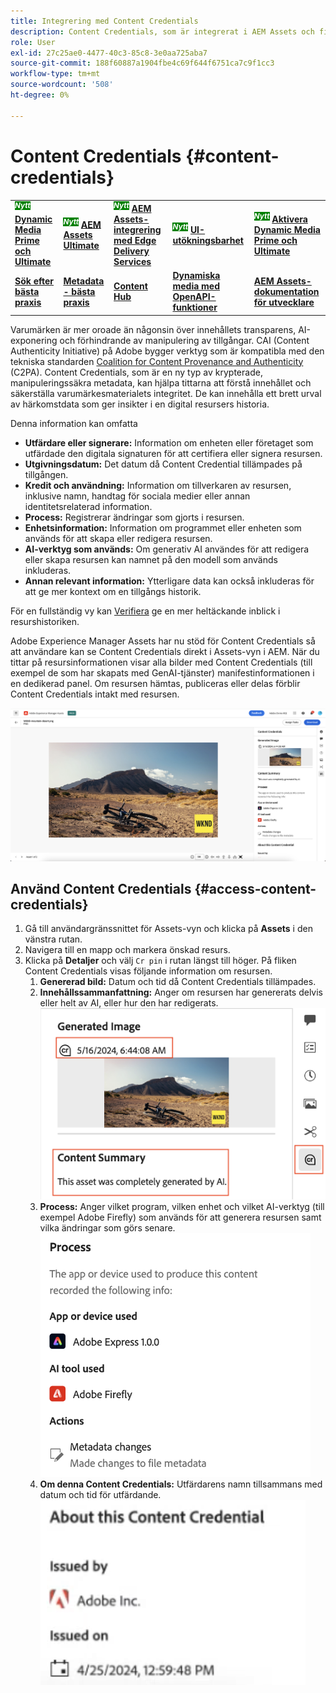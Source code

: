 ```yaml
---
title: Integrering med Content Credentials
description: Content Credentials, som är integrerat i AEM Assets och finns i Assets View, kan erbjuda kontext i en tillgångs historia, inklusive hur den har skapats och vem som har deltagit i skapandet av den. Som en näringsetikett för digitalt innehåll kan Content Credentials bidra till att öka transparensen och bygga förtroende hos målgrupperna.
role: User
exl-id: 27c25ae0-4477-40c3-85c8-3e0aa725aba7
source-git-commit: 188f60887a1904fbe4c69f644f6751ca7c9f1cc3
workflow-type: tm+mt
source-wordcount: '508'
ht-degree: 0%

---
```


# Content Credentials {#content-credentials}

<table>
    <tr>
        <td>
            <sup style= "background-color:#008000; color:#FFFFFF; font-weight:bold"><i>Nytt</i></sup> <a href="/help/assets/dynamic-media/dm-prime-ultimate.md"><b>Dynamic Media Prime och Ultimate</b></a>
        </td>
        <td>
            <sup style= "background-color:#008000; color:#FFFFFF; font-weight:bold"><i>Nytt</i></sup> <a href="/help/assets/assets-ultimate-overview.md"><b>AEM Assets Ultimate</b></a>
        </td>
        <td>
            <sup style= "background-color:#008000; color:#FFFFFF; font-weight:bold"><i>Nytt</i></sup> <a href="/help/assets/integrate-aem-assets-edge-delivery-services.md"><b>AEM Assets-integrering med Edge Delivery Services</b></a>
        </td>
        <td>
            <sup style= "background-color:#008000; color:#FFFFFF; font-weight:bold"><i>Nytt</i></sup> <a href="/help/assets/aem-assets-view-ui-extensibility.md"><b>UI-utökningsbarhet</b></a>
        </td>
          <td>
            <sup style= "background-color:#008000; color:#FFFFFF; font-weight:bold"><i>Nytt</i></sup> <a href="/help/assets/dynamic-media/enable-dynamic-media-prime-and-ultimate.md"><b>Aktivera Dynamic Media Prime och Ultimate</b></a>
        </td>
    </tr>
    <tr>
        <td>
            <a href="/help/assets/search-best-practices.md"><b>Sök efter bästa praxis</b></a>
        </td>
        <td>
            <a href="/help/assets/metadata-best-practices.md"><b>Metadata - bästa praxis</b></a>
        </td>
        <td>
            <a href="/help/assets/product-overview.md"><b>Content Hub</b></a>
        </td>
        <td>
            <a href="/help/assets/dynamic-media-open-apis-overview.md"><b>Dynamiska media med OpenAPI-funktioner</b></a>
        </td>
        <td>
            <a href="https://developer.adobe.com/experience-cloud/experience-manager-apis/"><b>AEM Assets-dokumentation för utvecklare</b></a>
        </td>
    </tr>
</table>

Varumärken är mer oroade än någonsin över innehållets transparens, AI-exponering och förhindrande av manipulering av tillgångar. CAI (Content Authenticity Initiative) på Adobe bygger verktyg som är kompatibla med den tekniska standarden [Coalition for Content Provenance and Authenticity](https://c2pa.org/specifications/specifications/1.1/specs/C2PA_Specification.html#_trust_model) (C2PA). Content Credentials, som är en ny typ av krypterade, manipuleringssäkra metadata, kan hjälpa tittarna att förstå innehållet och säkerställa varumärkesmaterialets integritet. De kan innehålla ett brett urval av härkomstdata som ger insikter i en digital resursers historia.

Denna information kan omfatta

* **Utfärdare eller signerare:** Information om enheten eller företaget som utfärdade den digitala signaturen för att certifiera eller signera resursen.
* **Utgivningsdatum:** Det datum då Content Credential tillämpades på tillgången.
* **Kredit och användning:** Information om tillverkaren av resursen, inklusive namn, handtag för sociala medier eller annan identitetsrelaterad information.
* **Process:** Registrerar ändringar som gjorts i resursen.
* **Enhetsinformation:** Information om programmet eller enheten som används för att skapa eller redigera resursen.
* **AI-verktyg som används:** Om generativ AI användes för att redigera eller skapa resursen kan namnet på den modell som används inkluderas.
* **Annan relevant information:** Ytterligare data kan också inkluderas för att ge mer kontext om en tillgångs historik.

För en fullständig vy kan [Verifiera](https://contentcredentials.org/verify) ge en mer heltäckande inblick i resurshistoriken.

Adobe Experience Manager Assets har nu stöd för Content Credentials så att användare kan se Content Credentials direkt i Assets-vyn i AEM. När du tittar på resursinformationen visar alla bilder med Content Credentials (till exempel de som har skapats med GenAI-tjänster) manifestinformationen i en dedikerad panel. Om resursen hämtas, publiceras eller delas förblir Content Credentials intakt med resursen.

![resurser](/help/assets/assets/content-credentials.png)

## Använd Content Credentials {#access-content-credentials}

1. Gå till användargränssnittet för Assets-vyn och klicka på **Assets** i den vänstra rutan.
1. Navigera till en mapp och markera önskad resurs.
1. Klicka på **Detaljer** och välj `Cr pin` i rutan längst till höger. På fliken Content Credentials visas följande information om resursen.
   1. **Genererad bild:** Datum och tid då Content Credentials tillämpades.
   1. **Innehållssammanfattning:** Anger om resursen har genererats delvis eller helt av AI, eller hur den har redigerats.
      ![innehållsautentiseringsuppgifter](/help/assets/assets/content-credentials1.png)
   1. **Process:** Anger vilket program, vilken enhet och vilket AI-verktyg (till exempel Adobe Firefly) som används för att generera resursen samt vilka ändringar som görs senare.
      ![process](/help/assets/assets/CR-Process.png)
   1. **Om denna Content Credentials:** Utfärdarens namn tillsammans med datum och tid för utfärdande.
      ![utfärdare](/help/assets/assets/CR-issuer.png)
